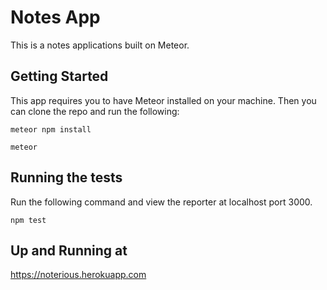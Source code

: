 # Notes App

This is a notes applications built on Meteor.

## Getting Started

This app requires you to have Meteor installed on your machine. Then you can clone the repo and run the following:
```
meteor npm install
```

```
meteor
```

## Running the tests

Run the following command and view the reporter at localhost port 3000.
```
npm test
```

## Up and Running at
https://noterious.herokuapp.com
